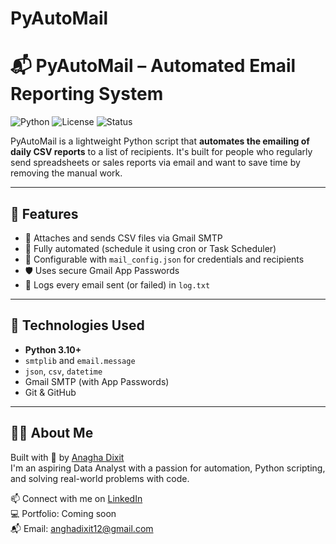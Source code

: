 # PyAutoMail
# 📬 PyAutoMail – Automated Email Reporting System

![Python](https://img.shields.io/badge/Python-3.10+-blue?logo=python)
![License](https://img.shields.io/badge/License-MIT-green)
![Status](https://img.shields.io/badge/Status-Working%20Perfectly-brightgreen)

PyAutoMail is a lightweight Python script that **automates the emailing of daily CSV reports** to a list of recipients. It's built for people who regularly send spreadsheets or sales reports via email and want to save time by removing the manual work.

---

## 🚀 Features

- 📎 Attaches and sends CSV files via Gmail SMTP
- 🔁 Fully automated (schedule it using cron or Task Scheduler)
- 🧠 Configurable with `mail_config.json` for credentials and recipients
- 🛡️ Uses secure Gmail App Passwords
- 📄 Logs every email sent (or failed) in `log.txt`

---

## 🧰 Technologies Used

- **Python 3.10+**
- `smtplib` and `email.message`
- `json`, `csv`, `datetime`
- Gmail SMTP (with App Passwords)
- Git & GitHub

---
## 🙋‍♀️ About Me

Built with 💙 by [Anagha Dixit](https://www.linkedin.com/in/anagha-dixit)  
I'm an aspiring Data Analyst with a passion for automation, Python scripting, and solving real-world problems with code.

📫 Connect with me on [LinkedIn](https://www.linkedin.com/in/anagha-dixit)  
💻 Portfolio: Coming soon  
📬 Email: anghadixit12@gmail.com
















